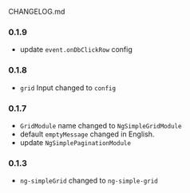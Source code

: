 CHANGELOG.md

### 0.1.9
- update `event.onDbClickRow` config

### 0.1.8
- `grid` Input changed to `config`

### 0.1.7
- `GridModule` name changed to `NgSimpleGridModule`
- default `emptyMessage` changed in English.
- update `NgSimplePaginationModule`

### 0.1.3 
- `ng-simpleGrid` changed to `ng-simple-grid`
